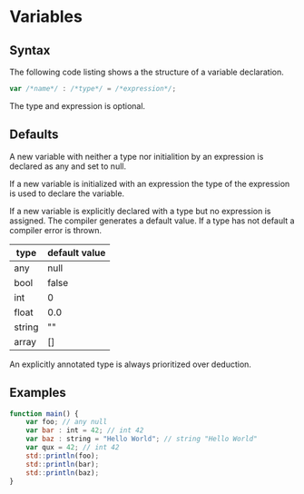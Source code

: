 # Variables


## Syntax

The following code listing shows a the structure of a variable declaration.

```js
var /*name*/ : /*type*/ = /*expression*/;  
```

The type and expression is optional.

## Defaults

A new variable with neither a type nor initialition by an expression is declared as any and set to null.

If a new variable is initialized with an expression the type of the expression is used to declare the variable.

If a new variable is explicitly declared with a type but no expression is assigned. The compiler generates a default value. If a type has not default a compiler error is thrown. 

| type   | default value |
| ------ | ------------- |
| any    | null          |
| bool   | false         |
| int    | 0             |
| float  | 0.0           |
| string | ""            |
| array  | []            |

An explicitly annotated type is always prioritized over deduction.

## Examples

```js
function main() {
	var foo; // any null
	var bar : int = 42; // int 42
	var baz : string = "Hello World"; // string "Hello World"
	var qux = 42; // int 42
	std::println(foo);
	std::println(bar);
	std::println(baz);
}
```
